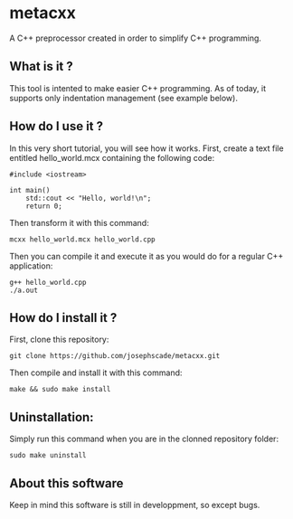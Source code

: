 # metacxx
A C++ preprocessor created in order to simplify C++ programming.
## What is it ?
This tool is intented to make easier C++ programming. As of today, it supports only indentation management (see example below).
## How do I use it ?
In this very short tutorial, you will see how it works.
First, create a text file entitled hello_world.mcx containing the following code:
```
#include <iostream>

int main()
	std::cout << "Hello, world!\n";
	return 0;
```
Then transform it with this command:
```
mcxx hello_world.mcx hello_world.cpp
```
Then you can compile it and execute it as you would do for a regular C++ application:
```
g++ hello_world.cpp
./a.out
```
## How do I install it ?
First, clone this repository:
```
git clone https://github.com/josephscade/metacxx.git
```
Then compile and install it with this command:
```
make && sudo make install
```
## Uninstallation:
Simply run this command when you are in the clonned repository folder:
```
sudo make uninstall
```
## About this software
Keep in mind this software is still in developpment, so except bugs.
